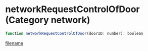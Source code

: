 # networkRequestControlOfDoor (Category network)

```js
function networkRequestControlOfDoor(doorID: number): boolean
```

[filename](networkRequestControlOfDoor_m.md ':include')